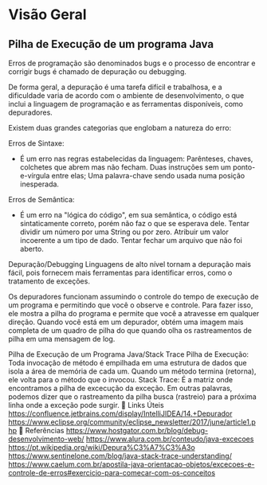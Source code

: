 # Visão Geral

## Pilha de Execução de um programa Java


Erros de programação são denominados bugs e o processo de encontrar e corrigir bugs é chamado de depuração ou debugging.

De forma geral, a depuração é uma tarefa difícil e trabalhosa, e a dificuldade varia de acordo com o ambiente de desenvolvimento, o que inclui a linguagem de programação e as ferramentas disponíveis, como depuradores.

Existem duas grandes categorias que englobam a natureza do erro:

Erros de Sintaxe:
- É um erro nas regras estabelecidas da linguagem:
Parênteses, chaves, colchetes que abrem mas não fecham.
Duas instruções sem um ponto-e-vírgula entre elas;
Uma palavra-chave sendo usada numa posição inesperada.

 
Erros de Semântica:
- É um erro na "lógica do código", em sua semântica, o código está sintaticamente correto, porém não faz o que se esperava dele.
Tentar dividir um número por uma String ou por zero.
Atribuir um valor incoerente a um tipo de dado.
Tentar fechar um arquivo que não foi aberto.

Depuração/Debugging
Linguagens de alto nível tornam a depuração mais fácil, pois fornecem mais ferramentas para identificar erros, como o tratamento de exceções.

Os depuradores funcionam assumindo o controle do tempo de execução de um programa e permitindo que você o observe e controle. Para fazer isso, ele mostra a pilha do programa e permite que você a atravesse em qualquer direção. Quando você está em um depurador, obtém uma imagem mais completa de um quadro de pilha do que quando olha os rastreamentos de pilha em uma mensagem de log.

Pilha de Execução de um Programa Java/Stack Trace
Pilha de Execução:
Toda invocação de método é empilhada em uma estrutura de dados que isola a área de memória de cada um. Quando um método termina (retorna), ele volta para o método que o invocou.
Stack Trace:
É a matriz onde encontramos a pilha de excecução da exceção. Em outras palavras, podemos dizer que o rastreamento da pilha busca (rastreio) para a próxima linha onde a exceção pode surgir.
🔗 Links Úteis
https://confluence.jetbrains.com/display/IntelliJIDEA/14.+Depurador
https://www.eclipse.org/community/eclipse_newsletter/2017/june/article1.php
🔎 Referências
https://www.hostgator.com.br/blog/debug-desenvolvimento-web/
https://www.alura.com.br/conteudo/java-excecoes
https://pt.wikipedia.org/wiki/Depura%C3%A7%C3%A3o
https://www.sentinelone.com/blog/java-stack-trace-understanding/
https://www.caelum.com.br/apostila-java-orientacao-objetos/excecoes-e-controle-de-erros#exercicio-para-comecar-com-os-conceitos
